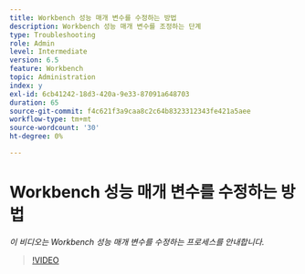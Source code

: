 ```yaml
---
title: Workbench 성능 매개 변수를 수정하는 방법
description: Workbench 성능 매개 변수를 조정하는 단계
type: Troubleshooting
role: Admin
level: Intermediate
version: 6.5
feature: Workbench
topic: Administration
index: y
exl-id: 6cb41242-18d3-420a-9e33-87091a648703
duration: 65
source-git-commit: f4c621f3a9caa8c2c64b8323312343fe421a5aee
workflow-type: tm+mt
source-wordcount: '30'
ht-degree: 0%

---
```


# Workbench 성능 매개 변수를 수정하는 방법

*이 비디오는 Workbench 성능 매개 변수를 수정하는 프로세스를 안내합니다.*

>[!VIDEO](https://video.tv.adobe.com/v/335511?quality=12&learn=on)
